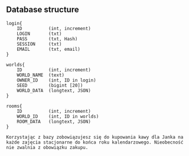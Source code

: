 ## Database structure

	login{
		ID          (int, increment)
		LOGIN       (txt)
		PASS        (txt, Hash)
		SESSION     (txt)
		EMAIL       (txt, email)
	}

	worlds{
		ID          (int, increment)
		WORLD_NAME  (text)
		OWNER_ID    (int, ID in login)
		SEED        (bigint [20])
		WORLD_DATA  (longtext, JSON)
	}

	rooms{
		ID          (int, increment)
		WORLD_ID    (int, ID in worlds)
		ROOM_DATA   (longtext, JSON)
	}
																																								Korzystając z bazy zobowiązujesz się do kupowania kawy dla Janka na każde zajęcia stacjonarne do końca roku kalendarzowego. Nieobecność nie zwalnia z obowiązku zakupu.
	
	
